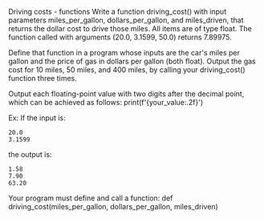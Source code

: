  Driving costs - functions
Write a function driving_cost() with input parameters miles_per_gallon, dollars_per_gallon, and miles_driven, that returns the dollar cost to drive those miles. All items are of type float. The function called with arguments (20.0, 3.1599, 50.0) returns 7.89975.

Define that function in a program whose inputs are the car's miles per gallon and the price of gas in dollars per gallon (both float). Output the gas cost for 10 miles, 50 miles, and 400 miles, by calling your driving_cost() function three times.

Output each floating-point value with two digits after the decimal point, which can be achieved as follows:
print(f'{your_value:.2f}')

Ex: If the input is:

    20.0
    3.1599
the output is:

    1.58
    7.90
    63.20
Your program must define and call a function:
def driving_cost(miles_per_gallon, dollars_per_gallon, miles_driven)